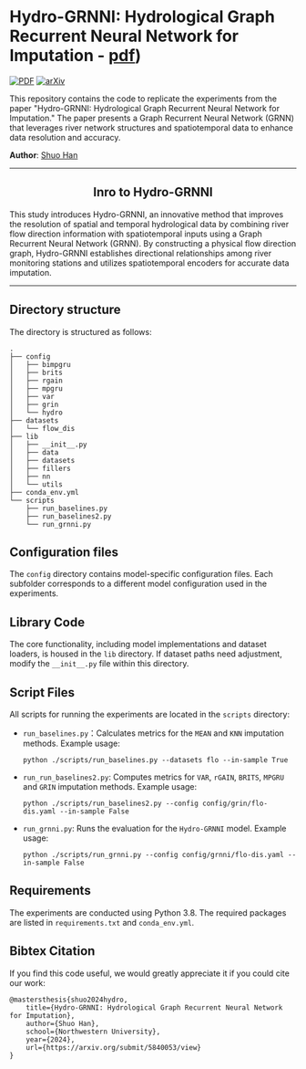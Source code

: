# Hydro-GRNNI: Hydrological Graph Recurrent Neural Network for Imputation - [pdf]([https://openreview.net/pdf?id=kOu3-S3wJ7](https://arxiv.org/submit/5840053/view)))

[![PDF](https://img.shields.io/badge/%E2%87%A9-PDF-orange.svg?style=flat-square)](https://arxiv.org/submit/5840053/view)
[![arXiv](https://img.shields.io/badge/arXiv-6666.66666-b31b1b.svg?style=flat-square)](https://arxiv.org/submit/5840053/view)

This repository contains the code to replicate the experiments from the paper "Hydro-GRNNI: Hydrological Graph Recurrent Neural Network for Imputation." The paper presents a Graph Recurrent Neural Network (GRNN) that leverages river network structures and spatiotemporal data to enhance data resolution and accuracy.

**Author**: [Shuo Han](shuohan2024.1@u.northwestern.edu)

---

<h2 align=center>Inro to Hydro-GRNNI</h2>

This study introduces Hydro-GRNNI, an innovative method that improves the resolution of spatial and temporal hydrological data by combining river flow direction information with spatiotemporal inputs using a Graph Recurrent Neural Network (GRNN). By constructing a physical flow direction graph, Hydro-GRNNI establishes directional relationships among river monitoring stations and utilizes spatiotemporal encoders for accurate data imputation.

---

## Directory structure

The directory is structured as follows:

```
.
├── config
│   ├── bimpgru
│   ├── brits
│   ├── rgain
│   ├── mpgru
│   ├── var
│   ├── grin
│   └── hydro
├── datasets
│   └── flow_dis
├── lib
│   ├── __init__.py
│   ├── data
│   ├── datasets
│   ├── fillers
│   ├── nn
│   └── utils
├── conda_env.yml
└── scripts
    ├── run_baselines.py
    ├── run_baselines2.py
    └── run_grnni.py

```

## Configuration files

The `config` directory contains model-specific configuration files. Each subfolder corresponds to a different model configuration used in the experiments.

## Library Code

The core functionality, including model implementations and dataset loaders, is housed in the `lib` directory. If dataset paths need adjustment, modify the `__init__.py` file within this directory.

## Script Files

All scripts for running the experiments are located in the `scripts` directory:

* `run_baselines.py`：Calculates metrics for the `MEAN` and `KNN` imputation methods. Example usage:

	```
	python ./scripts/run_baselines.py --datasets flo --in-sample True
	```
 * `run_run_baselines2.py`: Computes metrics for `VAR`, `rGAIN`, `BRITS`, `MPGRU` and `GRIN` imputation methods. Example usage:

	```
	python ./scripts/run_baselines2.py --config config/grin/flo-dis.yaml --in-sample False
	```
* `run_grnni.py`: Runs the evaluation for the `Hydro-GRNNI` model. Example usage:

	```
	python ./scripts/run_grnni.py --config config/grnni/flo-dis.yaml --in-sample False
	```

## Requirements

The experiments are conducted using Python 3.8. The required packages are listed in `requirements.txt` and `conda_env.yml`.

## Bibtex Citation

If you find this code useful, we would greatly appreciate it if you could cite our work:

```
@mastersthesis{shuo2024hydro,
    title={Hydro-GRNNI: Hydrological Graph Recurrent Neural Network for Imputation},
    author={Shuo Han},
    school={Northwestern University},
    year={2024},
    url={https://arxiv.org/submit/5840053/view}
}
```

